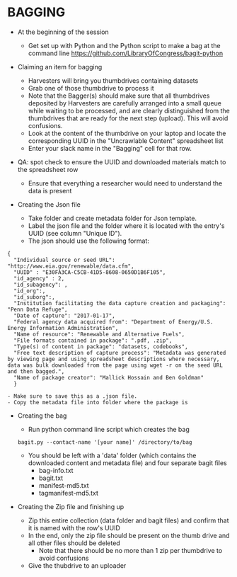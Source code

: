 # BAGGING

- At the beginning of the session
  - Get set up with Python and the Python script to make a bag at the command line https://github.com/LibraryOfCongress/bagit-python

- Claiming an item for bagging 
  - Harvesters will bring you thumbdrives containing datasets
  - Grab one of those thumbdrive to process it
  - Note that the Bagger(s) should make sure that all thumbdrives deposited by Harvesters are carefully arranged into a small queue while waiting to be processed, and are clearly distinguished from the thumbdrives that are ready for the next step (upload). This will avoid confusions.
  - Look at the content of the thumbdrive on your laptop and locate the corresponding UUID in the "Uncrawlable Content" spreadsheet list
  - Enter your slack name in the "Bagging" cell for that row.

- QA: spot check to ensure the UUID and downloaded materials match to the spreadsheet row
  - Ensure that everything a researcher would need to understand the data is present

- Creating the Json file
  - Take folder and create metadata folder for Json template.
  - Label the json file and the folder where it is located with the entry's UUID (see column "Unique ID").
  - The json should use the following format:

```
{
  "Individual source or seed URL": "http://www.eia.gov/renewable/data.cfm",
  "UUID" : "E30FA3CA-C5CB-41D5-8608-0650D1B6F105",
  "id_agency" : 2,
  "id_subagency": ,
  "id_org":,
  "id_suborg":,
  "Institution facilitating the data capture creation and packaging": "Penn Data Refuge",
  "Date of capture": "2017-01-17",
  "Federal agency data acquired from": "Department of Energy/U.S. Energy Information Administration",
  "Name of resource": "Renewable and Alternative Fuels",
  "File formats contained in package": ".pdf, .zip",
  "Type(s) of content in package": "datasets, codebooks",
  "Free text description of capture process": "Metadata was generated by viewing page and using spreadsheet descriptions where necessary, data was bulk downloaded from the page using wget -r on the seed URL and then bagged.",
  "Name of package creator": "Mallick Hossain and Ben Goldman"
  }
```
    - Make sure to save this as a .json file.
    - Copy the metadata file into folder where the package is

- Creating the bag
  - Run python command line script which creates the bag


  ```
  bagit.py --contact-name '[your name]' /directory/to/bag
  ```

  - You should be left with a 'data' folder (which contains the downloaded content and metadata file) and four separate bagit files
    - bag-info.txt
    - bagit.txt
    - manifest-md5.txt
    - tagmanifest-md5.txt

- Creating the Zip file and finishing up
  - Zip this entire collection (data folder and bagit files) and confirm that it is named with the row's UUID
  - In the end, only the zip file should be present on the thumb drive and all other files should be deleted
    - Note that there should be no more than 1 zip per thumbdrive to avoid confusions
  - Give the thubdrive to an uploader
